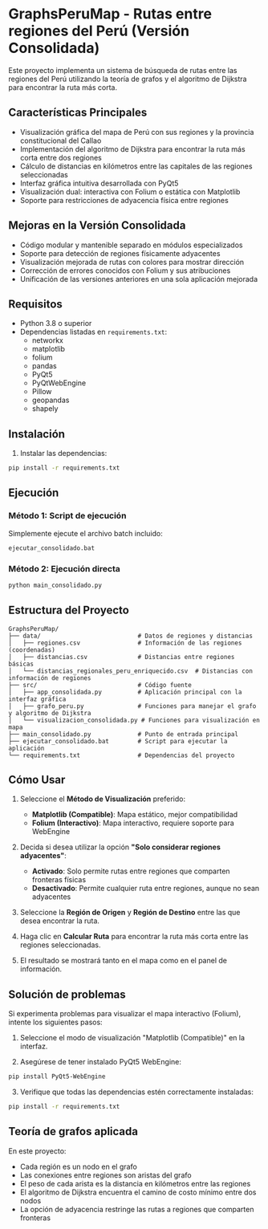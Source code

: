 # GraphsPeruMap - Rutas entre regiones del Perú (Versión Consolidada)

Este proyecto implementa un sistema de búsqueda de rutas entre las regiones del Perú utilizando la teoría de grafos y el algoritmo de Dijkstra para encontrar la ruta más corta.

## Características Principales

- Visualización gráfica del mapa de Perú con sus regiones y la provincia constitucional del Callao
- Implementación del algoritmo de Dijkstra para encontrar la ruta más corta entre dos regiones
- Cálculo de distancias en kilómetros entre las capitales de las regiones seleccionadas
- Interfaz gráfica intuitiva desarrollada con PyQt5
- Visualización dual: interactiva con Folium o estática con Matplotlib
- Soporte para restricciones de adyacencia física entre regiones

## Mejoras en la Versión Consolidada

- Código modular y mantenible separado en módulos especializados
- Soporte para detección de regiones físicamente adyacentes
- Visualización mejorada de rutas con colores para mostrar dirección
- Corrección de errores conocidos con Folium y sus atribuciones
- Unificación de las versiones anteriores en una sola aplicación mejorada

## Requisitos

- Python 3.8 o superior
- Dependencias listadas en `requirements.txt`:
  - networkx
  - matplotlib
  - folium
  - pandas
  - PyQt5
  - PyQtWebEngine
  - Pillow
  - geopandas
  - shapely

## Instalación

1. Instalar las dependencias:

```bash
pip install -r requirements.txt
```

## Ejecución

### Método 1: Script de ejecución

Simplemente ejecute el archivo batch incluido:

```bash
ejecutar_consolidado.bat
```

### Método 2: Ejecución directa

```bash
python main_consolidado.py
```

## Estructura del Proyecto

```
GraphsPeruMap/
├── data/                           # Datos de regiones y distancias
│   ├── regiones.csv                # Información de las regiones (coordenadas)
│   ├── distancias.csv              # Distancias entre regiones básicas
│   └── distancias_regionales_peru_enriquecido.csv  # Distancias con información de regiones
├── src/                            # Código fuente
│   ├── app_consolidada.py          # Aplicación principal con la interfaz gráfica
│   ├── grafo_peru.py               # Funciones para manejar el grafo y algoritmo de Dijkstra
│   └── visualizacion_consolidada.py # Funciones para visualización en mapa
├── main_consolidado.py             # Punto de entrada principal
├── ejecutar_consolidado.bat        # Script para ejecutar la aplicación
└── requirements.txt                # Dependencias del proyecto
```

## Cómo Usar

1. Seleccione el **Método de Visualización** preferido:
   - **Matplotlib (Compatible)**: Mapa estático, mejor compatibilidad
   - **Folium (Interactivo)**: Mapa interactivo, requiere soporte para WebEngine

2. Decida si desea utilizar la opción **"Solo considerar regiones adyacentes"**:
   - **Activado**: Solo permite rutas entre regiones que comparten fronteras físicas
   - **Desactivado**: Permite cualquier ruta entre regiones, aunque no sean adyacentes

3. Seleccione la **Región de Origen** y **Región de Destino** entre las que desea encontrar la ruta.

4. Haga clic en **Calcular Ruta** para encontrar la ruta más corta entre las regiones seleccionadas.

5. El resultado se mostrará tanto en el mapa como en el panel de información.

## Solución de problemas

Si experimenta problemas para visualizar el mapa interactivo (Folium), intente los siguientes pasos:

1. Seleccione el modo de visualización "Matplotlib (Compatible)" en la interfaz.

2. Asegúrese de tener instalado PyQt5 WebEngine:
```bash
pip install PyQt5-WebEngine
```

3. Verifique que todas las dependencias estén correctamente instaladas:
```bash
pip install -r requirements.txt
```

## Teoría de grafos aplicada

En este proyecto:
- Cada región es un nodo en el grafo
- Las conexiones entre regiones son aristas del grafo
- El peso de cada arista es la distancia en kilómetros entre las regiones
- El algoritmo de Dijkstra encuentra el camino de costo mínimo entre dos nodos
- La opción de adyacencia restringe las rutas a regiones que comparten fronteras
